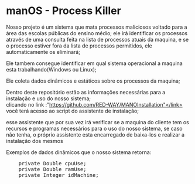 # manOS - Process Killer

Nosso projeto é um sistema que mata processos maliciosos voltado para a área das escolas públicas do ensino médio;
ele irá identificar os processos através de uma consulta feita na lista de processos atuais da maquina,
e se o processo estiver fora da lista de processos permitidos, ele automaticamente os eliminará; <Br>
    
Ele tambem consegue identificar em qual sistema operacional a maquina esta trabalhando(Windows ou Linux); <br>
    
Ele coleta dados dinâmicos e estáticos sobre os processos da maquina; <br>
    
Dentro deste repositório estão as informações necessárias para a instalação e uso do nosso sistema; <br>
clicando no link :<link>"https://github.com/RED-WAY/MANOInstallation"</link> você terá acesso ao script do assistente de instalação;

esse assistente que por sua vez irá verificar se a maquina do cliente tem os recursos e programas necessários para o uso do nosso sistema, 
se caso não tenha, o próprio assistente esta encarregado de baixa-los e realizar a instalação dos mesmos

Exemplos de dados dinâmicos que o nosso sistema retorna:
<pre>
    private Double cpuUse;
    private Double ramUse;
    private Integer idMachine;
</pre>
    
 

